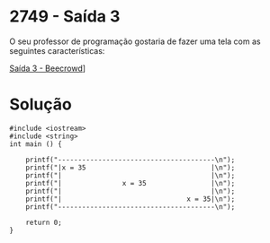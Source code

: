 # 2749 - Saída 3

O seu professor de programação gostaria de fazer uma tela com as seguintes características:

[Saída 3 - Beecrowd](https://judge.beecrowd.com/pt/problems/view/2749)]

# Solução
```
#include <iostream>
#include <string>
int main () {
    
    printf("---------------------------------------\n");
    printf("|x = 35                               |\n");
    printf("|                                     |\n");
    printf("|               x = 35                |\n");
    printf("|                                     |\n");
    printf("|                               x = 35|\n");
    printf("---------------------------------------\n");
    
    return 0;
}
```